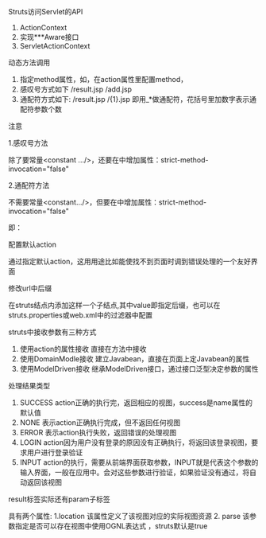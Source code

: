 Struts访问Servlet的API

1. ActionContext
2. 实现***Aware接口
3. ServletActionContext

动态方法调用

1. 指定method属性，如，在action属性里配置method，<action name="helloworld" method="add" class="com.example.HelloWorld"></action>
2. 感叹号方式如下
	<package name="default" namespace="/" extends="struts-default" strict-method-invocation="false">
		<action name="HelloWorld" class="com.example.action.HelloWorldAction">
			<result>/result.jsp</result>
			<result name="add">/add.jsp</result>
		</action>
	</package>
	<constant name="struts.enable.DynamicMethodInvocation" value="true"></constant>
3. 通配符方式如下:
	<package name="default" namespace="/" extends="struts-default" strict-method-invocation="false">
		<action name="HelloWorld_*" method="{1}" class="com.example.action.{1}Action">
			<result>/result.jsp</result>
			<result name="add">/{1}.jsp</result>
		</action>
	</package>
即用_*做通配符，花括号里加数字表示通配符参数个数

注意

1.感叹号方法

   除了要常量<constant .../>，还要在<package>中增加属性：strict-method-invocation="false"

2.通配符方法

   不需要常量<constant.../>，但要在<package>中增加属性：strict-method-invocation="false"

即：<package name="default" namespace="/" extends="struts-default" strict-method-invocation="false">


配置默认action

通过<default-action-ref name=""></default-action-ref>指定默认action，这用用途比如能使找不到页面时调到错误处理的一个友好界面



修改url中后缀

在struts结点内添加这样一个子结点<constant name="struts.action.extention" value="html"></constant>,其中value即指定后缀，也可以在struts.properties或web.xml中的过滤器中配置

struts中接收参数有三种方式

1. 使用action的属性接收   直接在方法中接收
2. 使用DomainModle接收   建立Javabean，直接在页面上定Javabean的属性
3. 使用ModelDriven接收   继承ModelDriven接口，通过接口泛型决定参数的属性

处理结果类型

1. SUCCESS action正确的执行完，返回相应的视图，success是name属性的默认值
2. NONE 表示action正确执行完成，但不返回任何视图
3. ERROR 表示action执行失败，返回错误的处理视图
4. LOGIN action因为用户没有登录的原因没有正确执行，将返回该登录视图，要求用户进行登录验证
5. INPUT action的执行，需要从前端界面获取参数，INPUT就是代表这个参数的输入界面，一般在应用中。会对这些参数进行验证，如果验证没有通过，将自动返回该视图

result标签实际还有param子标签
<param>具有两个属性:
1.location  该属性定义了该视图对应的实际视图资源
2. parse  该参数指定是否可以存在视图中使用OGNL表达式 ，struts默认是true





